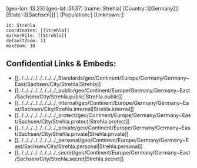 ﻿---
location: [51.37,13.23]
mapzoom: [7,12] 
mapmarker: city 
type: City
tags:
- geo/City


SpocWebEntityId: 34616
isDeleted: false
confidential: public

---
[geo-lon::13.23]
[geo-lat::51.37]
[name::Strehla]
[Country::[[Germany]]]
[State ::[[Sachsen]]] ]
[Population::]
[Unknown::]


```leaflet
id: Strehla
coordinates: [[Strehla]]
markerFile: [[Strehla]]
defaultZoom: 11 
maxZoom: 18
```


## Confidential Links & Embeds: 
- [[../../../../../../../../_Standards/geo/Continent/Europe/Germany/Germany~East/Sachsen/City/Strehla|Strehla]] 
- [[../../../../../../../../_public/geo/Continent/Europe/Germany/Germany~East/Sachsen/City/Strehla.public|Strehla.public]] 
- [[../../../../../../../../_internal/geo/Continent/Europe/Germany/Germany~East/Sachsen/City/Strehla.internal|Strehla.internal]] 
- [[../../../../../../../../_protect/geo/Continent/Europe/Germany/Germany~East/Sachsen/City/Strehla.protect|Strehla.protect]] 
- [[../../../../../../../../_private/geo/Continent/Europe/Germany/Germany~East/Sachsen/City/Strehla.private|Strehla.private]] 
- [[../../../../../../../../_personal/geo/Continent/Europe/Germany/Germany~East/Sachsen/City/Strehla.personal|Strehla.personal]] 
- [[../../../../../../../../_secret/geo/Continent/Europe/Germany/Germany~East/Sachsen/City/Strehla.secret|Strehla.secret]] 
